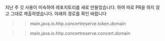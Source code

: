 지난 주 깃 사용이 미숙하여 레포지토리를 새로 만들었습니다. 
하여 따로 PR을 하지 않고 그대로 제출하였습니다. 
아래의 경로를 확인 바랍니다 
>> main.java.io.hhp.concertreserve.token.domain

>> main.java.io.hhp.concertreserve.concert.domain

